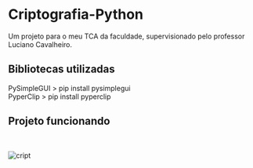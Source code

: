 # Criptografia-Python
Um projeto para o meu TCA da faculdade, supervisionado pelo professor Luciano Cavalheiro.

<h2>Bibliotecas utilizadas</h2>

PySimpleGUI > pip install pysimplegui<br>
PyperClip > pip install pyperclip

<h2>Projeto funcionando</h2><br>

![cript](https://user-images.githubusercontent.com/58037508/197399870-9dfdbf46-859f-4cd0-83b7-5df8be3193cc.gif)

